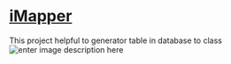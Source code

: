# [iMapper](https://marketplace.visualstudio.com/items?itemName=WachirawitC.iMapper)

This project helpful to generator table in database to class
![enter image description here](https://wachirawitc.gallerycdn.vsassets.io/extensions/wachirawitc/imapper/2.1.0/1495361105912/263694/1/2017-05-15_21-10-40.png)
